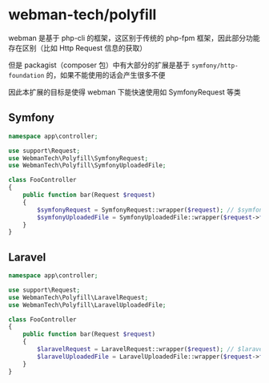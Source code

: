 # webman-tech/polyfill

webman 是基于 php-cli 的框架，这区别于传统的 php-fpm 框架，因此部分功能存在区别（比如 Http Request 信息的获取）

但是 packagist（composer 包）中有大部分的扩展是基于 `symfony/http-foundation` 的，如果不能使用的话会产生很多不便

因此本扩展的目标是使得 webman 下能快速使用如 SymfonyRequest 等类

## Symfony

```php
namespace app\controller;

use support\Request;
use WebmanTech\Polyfill\SymfonyRequest;
use WebmanTech\Polyfill\SymfonyUploadedFile;

class FooController
{
    public function bar(Request $request) 
    {
        $symfonyRequest = SymfonyRequest::wrapper($request); // $symfonyRequest 此时所有功能同 `Symfony\Component\HttpFoundation\Request`
        $symfonyUploadedFile = SymfonyUploadedFile::wrapper($request->file('file')); // $symfonyUploadedFile 此时所有功能同 `Symfony\Component\HttpFoundation\File\UploadedFile`
    }
}
```

## Laravel

```php
namespace app\controller;

use support\Request;
use WebmanTech\Polyfill\LaravelRequest;
use WebmanTech\Polyfill\LaravelUploadedFile;

class FooController
{
    public function bar(Request $request) 
    {
        $laravelRequest = LaravelRequest::wrapper($request); // $laravelRequest 此时所有功能同 `Illuminate\Http\Request`
        $laravelUploadedFile = LaravelUploadedFile::wrapper($request->file('file')); // $laravelUploadedFile 此时所有功能同 `Illuminate\Http\UploadedFile`
    }
}
```
